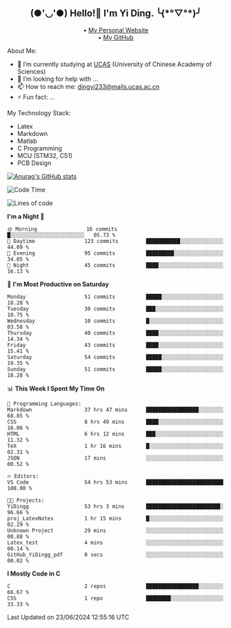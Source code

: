 <h2 align="center">(●'◡'●) Hello!👋 I'm Yi Ding. ╰(*°▽°*)╯</h2>
<p align="center">
  • <a href="https://yidingg.github.io/YiDingg/#/">My Personal Website</a><br>
  • <a href="https://github.com/YiDingg">My GitHub</a>
</p>

About Me:
- 🔭 I’m currently studying at [UCAS](https://www.ucas.ac.cn/) (University of Chinese Academy of Sciences)
- 🤔 I’m looking for help with ...
- 📫 How to reach me: dingyi233@mails.ucas.ac.cn
- ⚡ Fun fact: ...

My Technology Stack:
- Latex
- Markdown
- Matlab
- C Programming
- MCU (STM32, C51)
- PCB Design

[![Anurag's GitHub stats](https://github-readme-stats.vercel.app/api?username=YiDingg)](https://github.com/anuraghazra/github-readme-stats)

<!--START_SECTION:waka-->
![Code Time](http://img.shields.io/badge/Code%20Time-74%20hrs%2056%20mins-blue)

![Lines of code](https://img.shields.io/badge/From%20Hello%20World%20I%27ve%20Written-404.9%20thousand%20lines%20of%20code-blue)

**I'm a Night 🦉** 

```text
🌞 Morning                16 commits          █░░░░░░░░░░░░░░░░░░░░░░░░   05.73 % 
🌆 Daytime                123 commits         ███████████░░░░░░░░░░░░░░   44.09 % 
🌃 Evening                95 commits          █████████░░░░░░░░░░░░░░░░   34.05 % 
🌙 Night                  45 commits          ████░░░░░░░░░░░░░░░░░░░░░   16.13 % 
```
📅 **I'm Most Productive on Saturday** 

```text
Monday                   51 commits          █████░░░░░░░░░░░░░░░░░░░░   18.28 % 
Tuesday                  30 commits          ███░░░░░░░░░░░░░░░░░░░░░░   10.75 % 
Wednesday                10 commits          █░░░░░░░░░░░░░░░░░░░░░░░░   03.58 % 
Thursday                 40 commits          ████░░░░░░░░░░░░░░░░░░░░░   14.34 % 
Friday                   43 commits          ████░░░░░░░░░░░░░░░░░░░░░   15.41 % 
Saturday                 54 commits          █████░░░░░░░░░░░░░░░░░░░░   19.35 % 
Sunday                   51 commits          █████░░░░░░░░░░░░░░░░░░░░   18.28 % 
```


📊 **This Week I Spent My Time On** 

```text
💬 Programming Languages: 
Markdown                 37 hrs 47 mins      █████████████████░░░░░░░░   68.85 % 
CSS                      8 hrs 49 mins       ████░░░░░░░░░░░░░░░░░░░░░   16.06 % 
HTML                     6 hrs 12 mins       ███░░░░░░░░░░░░░░░░░░░░░░   11.32 % 
TeX                      1 hr 16 mins        █░░░░░░░░░░░░░░░░░░░░░░░░   02.31 % 
JSON                     17 mins             ░░░░░░░░░░░░░░░░░░░░░░░░░   00.52 % 

🔥 Editors: 
VS Code                  54 hrs 53 mins      █████████████████████████   100.00 % 

🐱‍💻 Projects: 
YiDingg                  53 hrs 3 mins       ████████████████████████░   96.66 % 
proj_LatexNotes          1 hr 15 mins        █░░░░░░░░░░░░░░░░░░░░░░░░   02.29 % 
Unknown Project          29 mins             ░░░░░░░░░░░░░░░░░░░░░░░░░   00.88 % 
Latex_test               4 mins              ░░░░░░░░░░░░░░░░░░░░░░░░░   00.14 % 
GitHub_YiDingg_pdf       0 secs              ░░░░░░░░░░░░░░░░░░░░░░░░░   00.02 % 
```

**I Mostly Code in C** 

```text
C                        2 repos             █████████████████░░░░░░░░   66.67 % 
CSS                      1 repo              ████████░░░░░░░░░░░░░░░░░   33.33 % 
```




 Last Updated on 23/06/2024 12:55:16 UTC
<!--END_SECTION:waka-->
